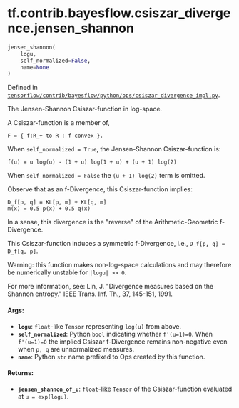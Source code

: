 <div itemscope itemtype="http://developers.google.com/ReferenceObject">
<meta itemprop="name" content="tf.contrib.bayesflow.csiszar_divergence.jensen_shannon" />
</div>

# tf.contrib.bayesflow.csiszar_divergence.jensen_shannon

``` python
jensen_shannon(
    logu,
    self_normalized=False,
    name=None
)
```



Defined in [`tensorflow/contrib/bayesflow/python/ops/csiszar_divergence_impl.py`](https://www.tensorflow.org/code/tensorflow/contrib/bayesflow/python/ops/csiszar_divergence_impl.py).

The Jensen-Shannon Csiszar-function in log-space.

A Csiszar-function is a member of,

```none
F = { f:R_+ to R : f convex }.
```

When `self_normalized = True`, the Jensen-Shannon Csiszar-function is:

```none
f(u) = u log(u) - (1 + u) log(1 + u) + (u + 1) log(2)
```

When `self_normalized = False` the `(u + 1) log(2)` term is omitted.

Observe that as an f-Divergence, this Csiszar-function implies:

```none
D_f[p, q] = KL[p, m] + KL[q, m]
m(x) = 0.5 p(x) + 0.5 q(x)
```

In a sense, this divergence is the "reverse" of the Arithmetic-Geometric
f-Divergence.

This Csiszar-function induces a symmetric f-Divergence, i.e.,
`D_f[p, q] = D_f[q, p]`.

Warning: this function makes non-log-space calculations and may therefore be
numerically unstable for `|logu| >> 0`.

For more information, see:
  Lin, J. "Divergence measures based on the Shannon entropy." IEEE Trans.
  Inf. Th., 37, 145-151, 1991.

#### Args:

* <b>`logu`</b>: `float`-like `Tensor` representing `log(u)` from above.
* <b>`self_normalized`</b>: Python `bool` indicating whether `f'(u=1)=0`. When
    `f'(u=1)=0` the implied Csiszar f-Divergence remains non-negative even
    when `p, q` are unnormalized measures.
* <b>`name`</b>: Python `str` name prefixed to Ops created by this function.


#### Returns:

* <b>`jensen_shannon_of_u`</b>: `float`-like `Tensor` of the Csiszar-function
    evaluated at `u = exp(logu)`.